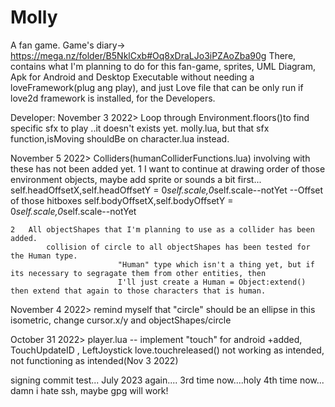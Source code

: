# Molly
A fan game.
Game's diary-> https://mega.nz/folder/B5NklCxb#Oq8xDraLJo3iPZAoZba90g
There, contains what I'm planning to do for this fan-game, sprites, UML Diagram, Apk for Android and Desktop Executable without needing a loveFramework(plug ang play),
and just Love file that can be only run if love2d framework is installed, for the Developers.


Developer:
November 3 2022> Loop through Environment.floors()to find specific sfx to play ..it doesn't exists yet.
    molly.lua, but that sfx function,isMoving shouldBe on character.lua instead.

November 5 2022> Colliders(humanColliderFunctions.lua) involving with these has not been added yet.
    1   I want to continue at drawing order of those environment objects, maybe add sprite or sounds a bit first...
            self.headOffsetX,self.headOffsetY = 0*self.scale,0*self.scale--notYet		--Offset of those hitboxes
	        self.bodyOffsetX,self.bodyOffsetY = 0*self.scale,0*self.scale--notYet

    2   All objectShapes that I'm planning to use as a collider has been added.
            collision of circle to all objectShapes has been tested for the Human type.
                            "Human" type which isn't a thing yet, but if its necessary to segragate them from other entities, then
                            I'll just create a Human = Object:extend() then extend that again to those characters that is human.

November 4 2022> remind myself that "circle" should be an ellipse in this isometric, change cursor.x/y and objectShapes/circle

October 31 2022> player.lua -- implement "touch" for android
                    +added, TouchUpdateID , LeftJoystick love.touchreleased() not working as intended, not functioning as intended(Nov 3 2022)

signing commit test... July 2023 again.... 3rd time now....holy 4th time now...
    damn i hate ssh, maybe gpg will work!
